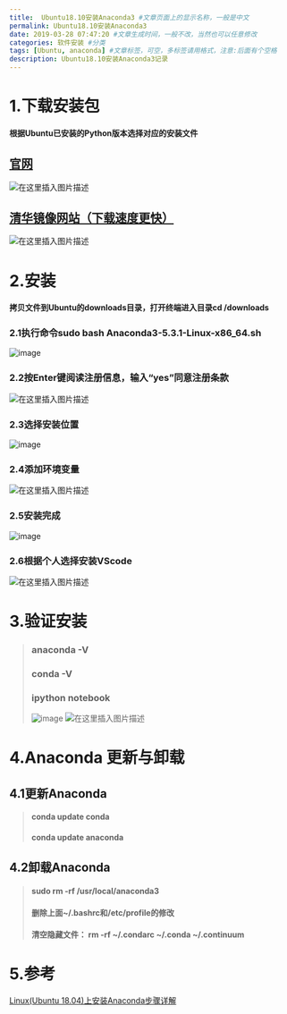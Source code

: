 ```yaml
---
title:  Ubuntu18.10安装Anaconda3 #文章页面上的显示名称，一般是中文
permalink: Ubuntu18.10安装Anaconda3
date: 2019-03-28 07:47:20 #文章生成时间，一般不改，当然也可以任意修改
categories: 软件安装 #分类
tags: [Ubuntu, anaconda] #文章标签，可空，多标签请用格式，注意:后面有个空格
description: Ubuntu18.10安装Anaconda3记录
---
```


<!--more-->

# 1.下载安装包
#### 根据Ubuntu已安装的Python版本选择对应的安装文件
## [官网](https://www.anaconda.com/distribution/#macos)
![在这里插入图片描述](http://upload-images.jianshu.io/upload_images/7659992-74d15e550e4da428?imageMogr2/auto-orient/strip%7CimageView2/2/w/1240)
## [清华镜像网站（下载速度更快）](https://mirrors.tuna.tsinghua.edu.cn/help/anaconda/)
![在这里插入图片描述](http://upload-images.jianshu.io/upload_images/7659992-7bf4d21cb14432a8?imageMogr2/auto-orient/strip%7CimageView2/2/w/1240)
# 2.安装
#### 拷贝文件到Ubuntu的downloads目录，打开终端进入目录cd /downloads
### 2.1执行命令sudo bash Anaconda3-5.3.1-Linux-x86_64.sh
![image](http://upload-images.jianshu.io/upload_images/7659992-9ec3009cb5180dd0?imageMogr2/auto-orient/strip%7CimageView2/2/w/1240)
### 2.2按Enter键阅读注册信息，输入“yes”同意注册条款
![在这里插入图片描述](http://upload-images.jianshu.io/upload_images/7659992-0f1a89cd37038791.png?imageMogr2/auto-orient/strip%7CimageView2/2/w/1240)
### 2.3选择安装位置
![image](http://upload-images.jianshu.io/upload_images/7659992-d6b7b2b72f315383.png?imageMogr2/auto-orient/strip%7CimageView2/2/w/1240)
### 2.4添加环境变量
![在这里插入图片描述](http://upload-images.jianshu.io/upload_images/7659992-e577055a77fb838a.png?imageMogr2/auto-orient/strip%7CimageView2/2/w/1240)
### 2.5安装完成
![image](http://upload-images.jianshu.io/upload_images/7659992-eca1ad69b66041b0.png?imageMogr2/auto-orient/strip%7CimageView2/2/w/1240)
### 2.6根据个人选择安装VScode
![在这里插入图片描述](http://upload-images.jianshu.io/upload_images/7659992-c7e955a206b7d16b.png?imageMogr2/auto-orient/strip%7CimageView2/2/w/1240)
# 3.验证安装
> ### anaconda -V
> ### conda -V
> ### ipython notebook
> ![image](http://upload-images.jianshu.io/upload_images/7659992-02259b5a5a3d17f3.png?imageMogr2/auto-orient/strip%7CimageView2/2/w/1240)
> ![在这里插入图片描述](http://upload-images.jianshu.io/upload_images/7659992-9483543fc222aaf6?imageMogr2/auto-orient/strip%7CimageView2/2/w/1240)
# 4.Anaconda 更新与卸载
## 4.1更新Anaconda
>  #### conda update conda
>  #### conda update anaconda
## 4.2卸载Anaconda
> #### sudo rm -rf /usr/local/anaconda3
> #### 删除上面~/.bashrc和/etc/profile的修改
> #### 清空隐藏文件： rm -rf ~/.condarc ~/.conda ~/.continuum

# 5.参考
[Linux(Ubuntu 18.04)上安装Anaconda步骤详解](https://www.jb51.net/article/149932.htm)